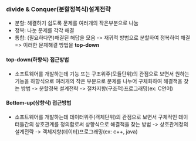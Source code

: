 ### divide & Conquer(분할정복식)설계전략
- 분할: 해결하기 쉽도록 문제를 여러개의 작은부분으로 나눔
- 정복: 나눈 문제를 각각 해결
- 통합: (필요하다면)해결된 해답을 모음
-> 재귀적 방법으로 분할하여 정복하여 해결
=> 이러한 문제해결 방법을 <b>top-down</b>

#### top-down(하향식) 접근방법
- 소프트웨어를 개발하는데 기능 또는 구조위주(모듈단위)의 관점으로 보면서 원하는 기능을 하향식으로 여러개의 작은 부분으로 문제를 나누어 구체화하여 해결책을 찾는 방법
-> 분할정복 설계전략
-> 절차지향(구조적)프로그래밍(ex: C언어)

#### Bottom-up(상향식) 접근방법
- 소프트웨어를 개발하는데 데이터위주(객체단위)의 관점으로 보면서 구체적인 데이터들간의 상호관계를 정의함로써 상향식으로 해결책을 찾는 방법
-> 상호관계정의 설계전략
-> 객체지향(데이터)프로그래밍(ex: c++, java) 

